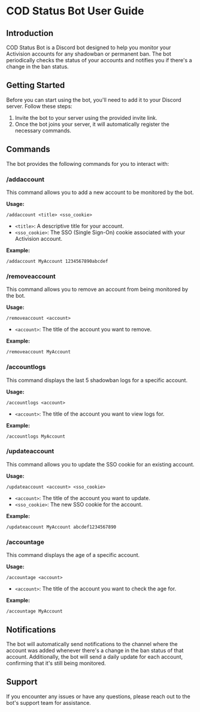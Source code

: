 # COD Status Bot User Guide

## Introduction
COD Status Bot is a Discord bot designed to help you monitor your Activision accounts for any shadowban or permanent ban. The bot periodically checks the status of your accounts and notifies you if there's a change in the ban status.

## Getting Started
Before you can start using the bot, you'll need to add it to your Discord server. Follow these steps:

1. Invite the bot to your server using the provided invite link.
2. Once the bot joins your server, it will automatically register the necessary commands.

## Commands
The bot provides the following commands for you to interact with:

### /addaccount
This command allows you to add a new account to be monitored by the bot.

**Usage:**
```
/addaccount <title> <sso_cookie>
```
- `<title>`: A descriptive title for your account.
- `<sso_cookie>`: The SSO (Single Sign-On) cookie associated with your Activision account.

**Example:**
```
/addaccount MyAccount 1234567890abcdef
```

### /removeaccount
This command allows you to remove an account from being monitored by the bot.

**Usage:**
```
/removeaccount <account>
```
- `<account>`: The title of the account you want to remove.

**Example:**
```
/removeaccount MyAccount
```

### /accountlogs
This command displays the last 5 shadowban logs for a specific account.

**Usage:**
```
/accountlogs <account>
```
- `<account>`: The title of the account you want to view logs for.

**Example:**
```
/accountlogs MyAccount
```

### /updateaccount
This command allows you to update the SSO cookie for an existing account.

**Usage:**
```
/updateaccount <account> <sso_cookie>
```
- `<account>`: The title of the account you want to update.
- `<sso_cookie>`: The new SSO cookie for the account.

**Example:**
```
/updateaccount MyAccount abcdef1234567890
```

### /accountage
This command displays the age of a specific account.

**Usage:**
```
/accountage <account>
```
- `<account>`: The title of the account you want to check the age for.

**Example:**
```
/accountage MyAccount
```

## Notifications
The bot will automatically send notifications to the channel where the account was added whenever there's a change in the ban status of that account. Additionally, the bot will send a daily update for each account, confirming that it's still being monitored.

## Support
If you encounter any issues or have any questions, please reach out to the bot's support team for assistance.